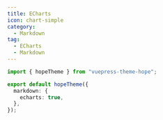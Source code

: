 ```yaml
---
title: ECharts
icon: chart-simple
category:
  - Markdown
tag:
  - ECharts
  - Markdown
---
```


<!-- @include: @md-enhance/guide/chart/echarts.md#before -->

```ts twoslash {5} title=".vuepress/theme.ts"
import { hopeTheme } from "vuepress-theme-hope";

export default hopeTheme({
  markdown: {
    echarts: true,
  },
});
```

<!-- @include: @md-enhance/guide/chart/echarts.md#after -->
